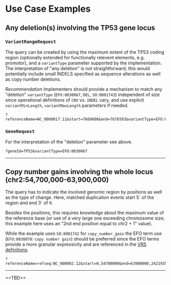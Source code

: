 # Use Case Examples

<!--
TODO:
* more examples
* GET vs. POST examples
-->

## Any deletion(s) involving the TP53 gene locus

### `VariantRangeRequest`

The query can be created by using the maximum extent of the TP53 coding region
(optionally extended for functionally relevent elements, e.g. promotor), and a
`variantType` parameter supported by the implementation. The interpretation of
"any deletion" is not straightforward; this would potentially include small
INDELS specified as sequence alterations as well as copy number deletions.

*Recommendation* Implementers should provide a mechanism to match any "deletion" `variantType`
(`EFO:0030067`, `DEL`, `SO:0001743`) independent of size since operational definitions
of `CNV` vs. `INDEL` vary, and use explicit `variantMinLength`, `variantMaxLength`
parameters if needed.

```
?referenceName=NC_0000017.11&start=7669608&end=7676593&variantType=EFO:0030067
```

### `GeneRequest`

For the interpretation of the "deletion" parameter see above.

```
?geneId=TP53&variantType=EFO:0030067
```

--------------------------------------------------------------------------------

## Copy number gains involving the whole locus (chr2:54,700,000-63,900,000)

The query has to indicate the involved genomic region by positions as well as the
type of change. Here, matched duplication events start 5\` of the region and end 3\`
of it.

Besides the positions, this requires knowledge about the maximum value of the
reference base (or use of  a very large one exceeding chromosome size; this example
here uses an "2nd end position equal to chr2 + 1" value).

While the example uses `SO:0001742` for `copy_number_gain` the EFO term use
(`EFO:0030070`: `copy number gain`) should be preferred since the EFO terms provide
a more granular expressivity and are referenced in the [VRS definitions](https://vrs.ga4gh.org/en/latest/terms_and_model.html#systemic-variation).

```
?referenceName=refseq:NC_000002.12&start=0,54700000&end=63900000,242193529&variantType=SO:0001742
```

--------------------------------------------------------------------------------
==TBD==